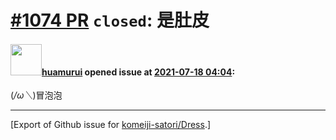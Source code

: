 # [\#1074 PR](https://github.com/komeiji-satori/Dress/pull/1074) `closed`: 是肚皮

#### <img src="https://avatars.githubusercontent.com/u/60086749?u=b5523ffaf7f3f8e871c2db405ed83eb6f3a72557&v=4" width="50">[huamurui](https://github.com/huamurui) opened issue at [2021-07-18 04:04](https://github.com/komeiji-satori/Dress/pull/1074):

(*/ω＼*)冒泡泡




-------------------------------------------------------------------------------



[Export of Github issue for [komeiji-satori/Dress](https://github.com/komeiji-satori/Dress).]
